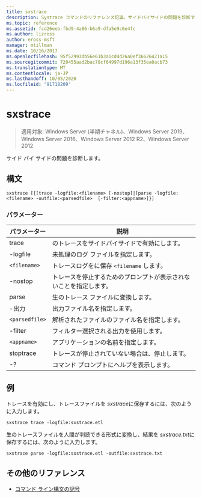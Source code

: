 ```yaml
---
title: sxstrace
description: Systrace コマンドのリファレンス記事。サイドバイサイドの問題を診断するのに役立ちます。
ms.topic: reference
ms.assetid: fcd26eeb-fbd9-4a86-b6a9-dfa5e9c6e4fc
ms.author: lizross
author: eross-msft
manager: mtillman
ms.date: 10/16/2017
ms.openlocfilehash: 95f52993db56e61b3a1cd4d26a0ef36626421a15
ms.sourcegitcommit: 720455aad2bac78cf64997d196a13f35ea0acb73
ms.translationtype: MT
ms.contentlocale: ja-JP
ms.lasthandoff: 10/05/2020
ms.locfileid: "91718209"
---
```

# <a name="sxstrace"></a>sxstrace

> 適用対象: Windows Server (半期チャネル)、Windows Server 2019、Windows Server 2016、Windows Server 2012 R2、Windows Server 2012

サイド バイ サイドの問題を診断します。

## <a name="syntax"></a>構文

```
sxstrace [{[trace -logfile:<filename> [-nostop]|[parse -logfile:<filename> -outfile:<parsedfile>  [-filter:<appname>]}]
```

### <a name="parameters"></a>パラメーター

| パラメーター | 説明 |
|--|--|
| trace | のトレースをサイドバイサイドで有効にします。 |
| -logfile | 未処理のログ ファイルを指定します。 |
| `<filename>` | トレースログをに保存 `<filename` します。 |
| -nostop | トレースを停止するためのプロンプトが表示されないことを指定します。 |
| parse | 生のトレース ファイルに変換します。 |
| -出力 | 出力ファイル名を指定します。 |
| `<parsedfile>` | 解析されたファイルのファイル名を指定します。 |
| -filter | フィルター選択される出力を使用します。 |
| `<appname>` | アプリケーションの名前を指定します。 |
| stoptrace | トレースが停止されていない場合は、停止します。 |
| -? | コマンド プロンプトにヘルプを表示します。 |

## <a name="examples"></a>例

トレースを有効にし、トレースファイルを *sxstrace*に保存するには、次のように入力します。

```
sxstrace trace -logfile:sxstrace.etl
```

生のトレースファイルを人間が判読できる形式に変換し、結果を *sxstrace.txt*に保存するには、次のように入力します。

```
sxstrace parse -logfile:sxstrace.etl -outfile:sxstrace.txt
```

## <a name="additional-references"></a>その他のリファレンス

- [コマンド ライン構文の記号](command-line-syntax-key.md)
